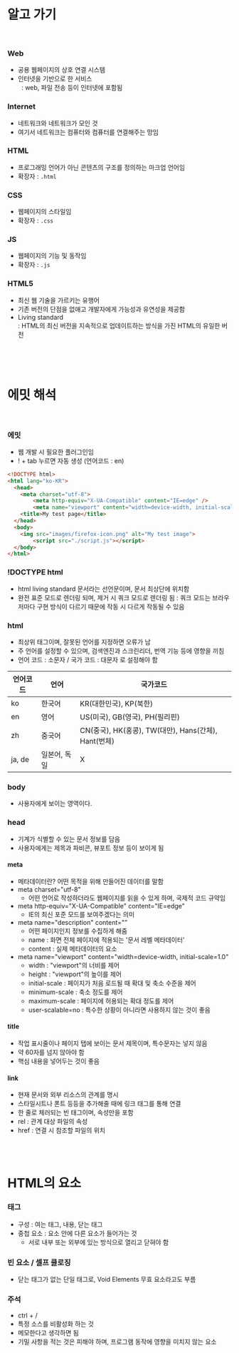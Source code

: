 # 알고 가기

<br/>

### Web
* 공용 웹페이지의 상호 연결 시스템
* 인터넷을 기반으로 한 서비스 <br/>
&nbsp; :  web, 파일 전송 등이 인터넷에 포함됨

### Internet
* 네트워크와 네트워크가 모인 것
* 여기서 네트워크는 컴퓨터와 컴퓨터를 연결해주는 망임

### HTML
* 프로그래밍 언어가 아닌 콘텐츠의 구조를 정의하는 마크업 언어임
* 확장자 : `.html`

### CSS
* 웹페이지의 스타일임
* 확장자 : `.css`

### JS
* 웹페이지의 기능 및 동작임
* 확장자 : `.js`

### HTML5
* 최신 웹 기술을 가르키는 유행어
* 기존 버전의 단점을 없애고 개발자에게 가능성과 유연성을 제공함
* Living standard <br/>
  : HTML의 최신 버전을 지속적으로 업데이트하는 방식을 가진 HTML의 유일한 버전

<br/>
<br/>
<br/>

# 에밋 해석

<br/>

### 에밋
* 웹 개발 시 필요한 플러그인임
* ! + tab 누르면 자동 생성 (언어코드 : en)

```html   
<!DOCTYPE html>
<html lang="ko-KR">
  <head>
    <meta charset="utf-8">
		<meta http-equiv="X-UA-Compatible" content="IE=edge" />
		<meta name="viewport" content="width=device-width, initial-scale=1.0" />
    <title>My test page</title>
  </head>
  <body>
    <img src="images/firefox-icon.png" alt="My test image">
		<script src="./script.js"></script>
  </body>
</html>   
```

### !DOCTYPE html
* html living standard 문서라는 선언문이며, 문서 최상단에 위치함
* 완전 표준 모드로 렌더링 되며, 제거 시 쿼크 모드로 렌더링 됨
  : 쿼크 모드는 브라우저마다 구현 방식이 다르기 때문에 작동 시 다르게 작동될 수 있음

### html
* 최상위 태그이며, 잘못된 언어를 지정하면 오류가 남
* 주 언어를 설정할 수 있으며, 검색엔진과 스크린리더, 번역 기능 등에 영향을 끼침
* 언어 코드 : 소문자 / 국가 코드 : 대문자 로 설정해야 함

|          언어코드 |              언어 |                                               국가코드 |
| --- | --- | --- |
|               ko |            한국어 |   KR(대한민국), KP(북한) |
|               en |              영어 |   US(미국), GB(영국), PH(필리핀)  |
|               zh |            중국어 |   CN(중국), HK(홍콩), TW(대만), Hans(간체), Hant(번체) |
|            ja, de |        일본어, 독일 |   X |

### body
* 사용자에게 보이는 영역이다.

### head
* 기계가 식별할 수 있는 문서 정보를 담음
* 사용자에게는 제목과 파비콘, 뷰포트 정보 등이 보이게 됨

#### meta
* 메타데이터란? 어떤 목적을 위해 만들어진 데이터를 말함
* meta charset="utf-8"
    * 어떤 언어로 작성하더라도 웹페이지를 읽을 수 있게 하며, 국제적 코드 규약임
* meta http-equiv="X-UA-Compatible" content="IE=edge"
    * IE의 최신 포준 모드를 보여주겠다는 의미
* meta name="description" content="”
    * 어떤 페이지인지 정보를 수집하게 해줌
    * name : 화면 전체 페이지에 적용되는 '문서 레벨 메타데이터'
    * content : 실제 메타데이터의 요소
* meta name="viewport" content="width=device-width, initial-scale=1.0"
    * width : "viewport"의 너비를 제어
    * height : "viewport"의 높이를 제어
    * initial-scale : 페이지가 처음 로드될 때 확대 및 축소 수준을 제어
    * minimum-scale : 축소 정도를 제어
    * maximum-scale : 페이지에 허용되는 확대 정도를 제어
    * user-scalable=no : 특수한 상황이 아니라면 사용하지 않는 것이 좋음

#### title
* 작업 표시줄이나 페이지 탭에 보이는 문서 제목이며, 특수문자는 넣지 않음
* 약 60자를 넘지 않아야 함
* 핵심 내용을 넣어두는 것이 좋음

#### link
* 현재 문서와 외부 리소스의 관계를 명시
* 스타일시트나 폰트 등등을 추가해줄 때에 링크 태그를 통해 연결
* 한 줄로 체러되는 빈 태그이며, 속성만을 포함
* rel : 관계 대상 파일의 속성
* href : 연결 시 참조할 파일의 위치

<br/>
<br/>

# HTML의 요소

### 태그
* 구성 : 여는 태그, 내용, 닫는 태그
* 중첩 요소 : 요소 안에 다른 요소가 들어가는 것
    * 서로 내부 또는 외부에 있는 방식으로 열리고 닫혀야 함

### 빈 요소 / 셀프 클로징
* 닫는 태그가 없는 단일 태그로, Void Elements 무효 요소라고도 부름

### 주석
* ctrl + /
* 특정 소스를 비활성화 하는 것
* 메모한다고 생각하면 됨
* 기밀 사항을 적는 것은 피해야 하며, 프로그램 동작에 영향을 미치지 않는 요소
